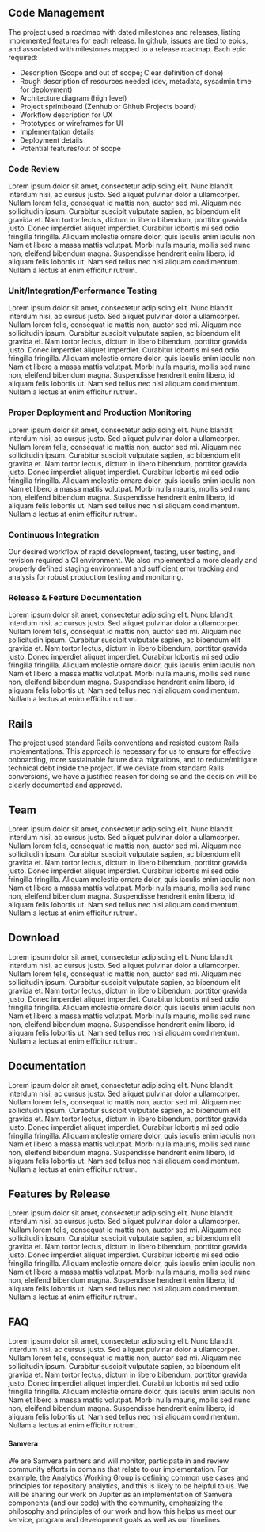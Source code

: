 ## Code Management
The project used a roadmap with dated milestones and releases, listing implemented features for each release. In github, issues are tied to epics, and associated with milestones mapped to a release roadmap. Each epic required:
* Description (Scope and out of scope; Clear definition of done)
* Rough description of resources needed (dev, metadata, sysadmin time for deployment)
* Architecture diagram (high level) 
* Project sprintboard (Zenhub or Github Projects board)
* Workflow description for UX
* Prototypes or wireframes for UI
* Implementation details 
* Deployment details
* Potential features/out of scope
### Code Review
Lorem ipsum dolor sit amet, consectetur adipiscing elit. Nunc blandit interdum nisi, ac cursus justo. Sed aliquet pulvinar dolor a ullamcorper. Nullam lorem felis, consequat id mattis non, auctor sed mi. Aliquam nec sollicitudin ipsum. Curabitur suscipit vulputate sapien, ac bibendum elit gravida et. Nam tortor lectus, dictum in libero bibendum, porttitor gravida justo. Donec imperdiet aliquet imperdiet. Curabitur lobortis mi sed odio fringilla fringilla. Aliquam molestie ornare dolor, quis iaculis enim iaculis non. Nam et libero a massa mattis volutpat. Morbi nulla mauris, mollis sed nunc non, eleifend bibendum magna. Suspendisse hendrerit enim libero, id aliquam felis lobortis ut. Nam sed tellus nec nisi aliquam condimentum. Nullam a lectus at enim efficitur rutrum.
### Unit/Integration/Performance Testing
Lorem ipsum dolor sit amet, consectetur adipiscing elit. Nunc blandit interdum nisi, ac cursus justo. Sed aliquet pulvinar dolor a ullamcorper. Nullam lorem felis, consequat id mattis non, auctor sed mi. Aliquam nec sollicitudin ipsum. Curabitur suscipit vulputate sapien, ac bibendum elit gravida et. Nam tortor lectus, dictum in libero bibendum, porttitor gravida justo. Donec imperdiet aliquet imperdiet. Curabitur lobortis mi sed odio fringilla fringilla. Aliquam molestie ornare dolor, quis iaculis enim iaculis non. Nam et libero a massa mattis volutpat. Morbi nulla mauris, mollis sed nunc non, eleifend bibendum magna. Suspendisse hendrerit enim libero, id aliquam felis lobortis ut. Nam sed tellus nec nisi aliquam condimentum. Nullam a lectus at enim efficitur rutrum.
### Proper Deployment and Production Monitoring
Lorem ipsum dolor sit amet, consectetur adipiscing elit. Nunc blandit interdum nisi, ac cursus justo. Sed aliquet pulvinar dolor a ullamcorper. Nullam lorem felis, consequat id mattis non, auctor sed mi. Aliquam nec sollicitudin ipsum. Curabitur suscipit vulputate sapien, ac bibendum elit gravida et. Nam tortor lectus, dictum in libero bibendum, porttitor gravida justo. Donec imperdiet aliquet imperdiet. Curabitur lobortis mi sed odio fringilla fringilla. Aliquam molestie ornare dolor, quis iaculis enim iaculis non. Nam et libero a massa mattis volutpat. Morbi nulla mauris, mollis sed nunc non, eleifend bibendum magna. Suspendisse hendrerit enim libero, id aliquam felis lobortis ut. Nam sed tellus nec nisi aliquam condimentum. Nullam a lectus at enim efficitur rutrum.
### Continuous Integration
Our desired workflow of rapid development, testing, user testing, and revision required a CI environment. We also implemented a more clearly and properly defined staging environment and sufficient error tracking and analysis for robust production testing and monitoring. 
### Release & Feature Documentation
Lorem ipsum dolor sit amet, consectetur adipiscing elit. Nunc blandit interdum nisi, ac cursus justo. Sed aliquet pulvinar dolor a ullamcorper. Nullam lorem felis, consequat id mattis non, auctor sed mi. Aliquam nec sollicitudin ipsum. Curabitur suscipit vulputate sapien, ac bibendum elit gravida et. Nam tortor lectus, dictum in libero bibendum, porttitor gravida justo. Donec imperdiet aliquet imperdiet. Curabitur lobortis mi sed odio fringilla fringilla. Aliquam molestie ornare dolor, quis iaculis enim iaculis non. Nam et libero a massa mattis volutpat. Morbi nulla mauris, mollis sed nunc non, eleifend bibendum magna. Suspendisse hendrerit enim libero, id aliquam felis lobortis ut. Nam sed tellus nec nisi aliquam condimentum. Nullam a lectus at enim efficitur rutrum.
## Rails
The project used standard Rails conventions and resisted custom Rails implementations. This approach is necessary for us to ensure for effective onboarding, more sustainable future data migrations, and to reduce/mitigate technical debt inside the project. If we deviate from standard Rails conversions, we have a justified reason for doing so and the decision will be clearly documented and approved.
## Team
Lorem ipsum dolor sit amet, consectetur adipiscing elit. Nunc blandit interdum nisi, ac cursus justo. Sed aliquet pulvinar dolor a ullamcorper. Nullam lorem felis, consequat id mattis non, auctor sed mi. Aliquam nec sollicitudin ipsum. Curabitur suscipit vulputate sapien, ac bibendum elit gravida et. Nam tortor lectus, dictum in libero bibendum, porttitor gravida justo. Donec imperdiet aliquet imperdiet. Curabitur lobortis mi sed odio fringilla fringilla. Aliquam molestie ornare dolor, quis iaculis enim iaculis non. Nam et libero a massa mattis volutpat. Morbi nulla mauris, mollis sed nunc non, eleifend bibendum magna. Suspendisse hendrerit enim libero, id aliquam felis lobortis ut. Nam sed tellus nec nisi aliquam condimentum. Nullam a lectus at enim efficitur rutrum.
## Download
Lorem ipsum dolor sit amet, consectetur adipiscing elit. Nunc blandit interdum nisi, ac cursus justo. Sed aliquet pulvinar dolor a ullamcorper. Nullam lorem felis, consequat id mattis non, auctor sed mi. Aliquam nec sollicitudin ipsum. Curabitur suscipit vulputate sapien, ac bibendum elit gravida et. Nam tortor lectus, dictum in libero bibendum, porttitor gravida justo. Donec imperdiet aliquet imperdiet. Curabitur lobortis mi sed odio fringilla fringilla. Aliquam molestie ornare dolor, quis iaculis enim iaculis non. Nam et libero a massa mattis volutpat. Morbi nulla mauris, mollis sed nunc non, eleifend bibendum magna. Suspendisse hendrerit enim libero, id aliquam felis lobortis ut. Nam sed tellus nec nisi aliquam condimentum. Nullam a lectus at enim efficitur rutrum.
## Documentation
Lorem ipsum dolor sit amet, consectetur adipiscing elit. Nunc blandit interdum nisi, ac cursus justo. Sed aliquet pulvinar dolor a ullamcorper. Nullam lorem felis, consequat id mattis non, auctor sed mi. Aliquam nec sollicitudin ipsum. Curabitur suscipit vulputate sapien, ac bibendum elit gravida et. Nam tortor lectus, dictum in libero bibendum, porttitor gravida justo. Donec imperdiet aliquet imperdiet. Curabitur lobortis mi sed odio fringilla fringilla. Aliquam molestie ornare dolor, quis iaculis enim iaculis non. Nam et libero a massa mattis volutpat. Morbi nulla mauris, mollis sed nunc non, eleifend bibendum magna. Suspendisse hendrerit enim libero, id aliquam felis lobortis ut. Nam sed tellus nec nisi aliquam condimentum. Nullam a lectus at enim efficitur rutrum.
## Features by Release
Lorem ipsum dolor sit amet, consectetur adipiscing elit. Nunc blandit interdum nisi, ac cursus justo. Sed aliquet pulvinar dolor a ullamcorper. Nullam lorem felis, consequat id mattis non, auctor sed mi. Aliquam nec sollicitudin ipsum. Curabitur suscipit vulputate sapien, ac bibendum elit gravida et. Nam tortor lectus, dictum in libero bibendum, porttitor gravida justo. Donec imperdiet aliquet imperdiet. Curabitur lobortis mi sed odio fringilla fringilla. Aliquam molestie ornare dolor, quis iaculis enim iaculis non. Nam et libero a massa mattis volutpat. Morbi nulla mauris, mollis sed nunc non, eleifend bibendum magna. Suspendisse hendrerit enim libero, id aliquam felis lobortis ut. Nam sed tellus nec nisi aliquam condimentum. Nullam a lectus at enim efficitur rutrum.
## FAQ
Lorem ipsum dolor sit amet, consectetur adipiscing elit. Nunc blandit interdum nisi, ac cursus justo. Sed aliquet pulvinar dolor a ullamcorper. Nullam lorem felis, consequat id mattis non, auctor sed mi. Aliquam nec sollicitudin ipsum. Curabitur suscipit vulputate sapien, ac bibendum elit gravida et. Nam tortor lectus, dictum in libero bibendum, porttitor gravida justo. Donec imperdiet aliquet imperdiet. Curabitur lobortis mi sed odio fringilla fringilla. Aliquam molestie ornare dolor, quis iaculis enim iaculis non. Nam et libero a massa mattis volutpat. Morbi nulla mauris, mollis sed nunc non, eleifend bibendum magna. Suspendisse hendrerit enim libero, id aliquam felis lobortis ut. Nam sed tellus nec nisi aliquam condimentum. Nullam a lectus at enim efficitur rutrum.
#### Samvera
We are Samvera partners and will monitor, participate in and review community efforts in domains that relate to our implementation. For example, the Analytics Working Group is defining common use cases and principles for repository analytics, and this is likely to be helpful to us. We will be sharing our work on Jupiter as an implementation of Samvera components (and our code) with the community, emphasizing the philosophy and principles of our work and how this helps us meet our service, program and development goals as well as our timelines. 
